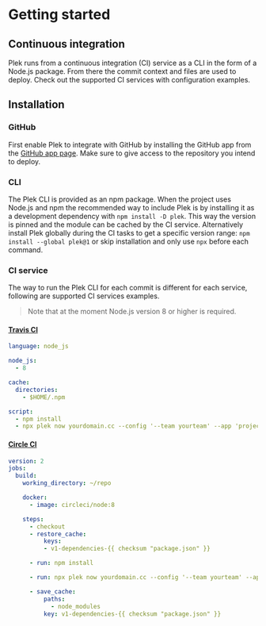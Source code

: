 # Getting started

## Continuous integration
Plek runs from a continuous integration (CI) service as a CLI in the form of a Node.js package. From there the commit context and files are used to deploy. Check out the supported CI services with configuration examples.

## Installation
### GitHub
First enable Plek to integrate with GitHub by installing the GitHub app from the [GitHub app page](https://github.com/apps/plek). Make sure to give access to the repository you intend to deploy.

### CLI
The Plek CLI is provided as an npm package. When the project uses Node.js and npm the recommended way to include Plek is by installing it as a development dependency with `npm install -D plek`. This way the version is pinned and the module can be cached by the CI service. Alternatively install Plek globally during the CI tasks to get a specific version range: `npm install --global plek@1` or skip installation and only use `npx` before each command.


### CI service
The way to run the Plek CLI for each commit is different for each service, following are supported CI services examples.

> Note that at the moment Node.js version 8 or higher is required.

#### [Travis CI](https://travis-ci.com/)
```yaml
language: node_js

node_js:
  - 8

cache:
  directories:
    - $HOME/.npm

script:
  - npm install
  - npx plek now yourdomain.cc --config '--team yourteam' --app 'project-name'
```

#### [Circle CI](https://circleci.com/)
```yaml
version: 2
jobs:
  build:
    working_directory: ~/repo

    docker:
      - image: circleci/node:8

    steps:
      - checkout
      - restore_cache:
          keys:
          - v1-dependencies-{{ checksum "package.json" }}

      - run: npm install

      - run: npx plek now yourdomain.cc --config '--team yourteam' --app 'project-name'

      - save_cache:
          paths:
            - node_modules
          key: v1-dependencies-{{ checksum "package.json" }}
```
